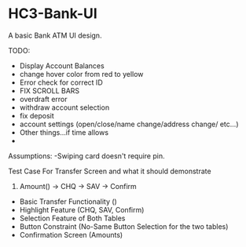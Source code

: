# HC3-Bank-UI
A basic Bank ATM UI design.

TODO:
 - Display Account Balances
 - change hover color from red to yellow
 - Error check for correct ID
 - FIX SCROLL BARS
 - overdraft error
 - withdraw account selection
 - fix deposit
 - account settings (open/close/name change/address change/ etc...) 
 - Other things...if time allows
 -
 
 Assumptions:
 -Swiping card doesn't require pin.

Test Case For Transfer Screen and what it should demonstrate

1. Amount() -> CHQ -> SAV -> Confirm  
- Basic Transfer Functionality ()
- Highlight Feature (CHQ, SAV, Confirm)
- Selection Feature of Both Tables 
- Button Constraint (No-Same Button Selection for the two tables)
- Confirmation Screen (Amounts)